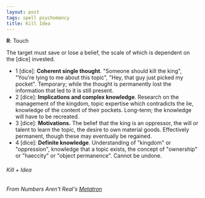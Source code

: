 ```yaml
---
layout: post
tags: spell psychomancy
title: Kill Idea
---
```

**R**: Touch

The target must save or lose a belief, the scale of which is dependent on the [dice] invested.

- 1 [dice]: **Coherent single thought**. "Someone should kill the king", "You're lying to me about this topic", "Hey, that guy just picked my pocket". Temporary; while the thought is permanently lost the information that led to it is still present.
- 2 [dice]: **Implications and complex knowledge**. Research on the management of the kingdom, topic expertise which contradicts the lie, knowledge of the content of their pockets. Long-term;  the knowledge will have to be recreated.
- 3 [dice]: **Motivations.** The belief that the king is an oppressor, the will or talent to learn the topic, the desire to own material goods. Effectively permanent, though these may eventually be regained.
- 4 [dice]: **Definite knowledge**. Understanding of "kingdom" or "oppression", knowledge that a topic exists, the concept of "ownership" or "haeccity" or "object permanence". Cannot be undone.

###### Kill + Idea
###### From Numbers Aren't Real's [Metatron](https://espharel.blogspot.com/2019/10/glog-wizard-malachite.html)
